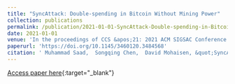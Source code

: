 ```yaml
---
title: "SyncAttack: Double-spending in Bitcoin Without Mining Power"
collection: publications
permalink: /publication/2021-01-01-SyncAttack-Double-spending-in-Bitcoin-Without-Mining-Power
date: 2021-01-01
venue: 'In the proceedings of CCS &apos;21: 2021 ACM SIGSAC Conference on Computer and Communications Security, Virtual Event, Republic of Korea, November 15 - 19, 2021'
paperurl: 'https://doi.org/10.1145/3460120.3484568'
citation: ' Muhammad Saad,  Songqing Chen,  David Mohaisen, &quot;SyncAttack: Double-spending in Bitcoin Without Mining Power.&quot; In the proceedings of CCS &amp;apos;21: 2021 ACM SIGSAC Conference on Computer and Communications Security, Virtual Event, Republic of Korea, November 15 - 19, 2021, 2021.'
---
```

[Access paper here](https://doi.org/10.1145/3460120.3484568){:target="_blank"}
